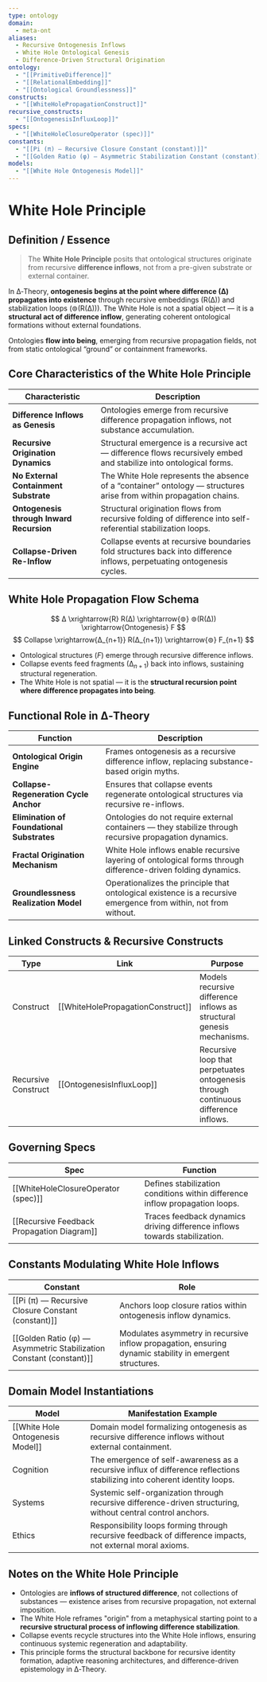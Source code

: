 ```yaml
---
type: ontology
domain:
  - meta-ont
aliases:
  - Recursive Ontogenesis Inflows
  - White Hole Ontological Genesis
  - Difference-Driven Structural Origination
ontology:
  - "[[PrimitiveDifference]]"
  - "[[RelationalEmbedding]]"
  - "[[Ontological Groundlessness]]"
constructs:
  - "[[WhiteHolePropagationConstruct]]"
recursive_constructs:
  - "[[OntogenesisInfluxLoop]]"
specs:
  - "[[WhiteHoleClosureOperator (spec)]]"
constants:
  - "[[Pi (π) — Recursive Closure Constant (constant)]]"
  - "[[Golden Ratio (φ) — Asymmetric Stabilization Constant (constant)]]"
models:
  - "[[White Hole Ontogenesis Model]]"
---
```


# White Hole Principle

## Definition / Essence

> The **White Hole Principle** posits that ontological structures originate from recursive **difference inflows**, not from a pre-given substrate or external container.

In ∆‑Theory, **ontogenesis begins at the point where difference (∆) propagates into existence** through recursive embeddings (R(∆)) and stabilization loops (⊚(R(∆))). The White Hole is not a spatial object — it is a **structural act of difference inflow**, generating coherent ontological formations without external foundations.

Ontologies **flow into being**, emerging from recursive propagation fields, not from static ontological “ground” or containment frameworks.

## Core Characteristics of the White Hole Principle

| Characteristic                        | Description |
|---------------------------------------|-------------|
| **Difference Inflows as Genesis**     | Ontologies emerge from recursive difference propagation inflows, not substance accumulation. |
| **Recursive Origination Dynamics**    | Structural emergence is a recursive act — difference flows recursively embed and stabilize into ontological forms. |
| **No External Containment Substrate** | The White Hole represents the absence of a “container” ontology — structures arise from within propagation chains. |
| **Ontogenesis through Inward Recursion** | Structural origination flows from recursive folding of difference into self-referential stabilization loops. |
| **Collapse-Driven Re-Inflow**         | Collapse events at recursive boundaries fold structures back into difference inflows, perpetuating ontogenesis cycles. |


## White Hole Propagation Flow Schema

$$
∆ \xrightarrow{R} R(∆) \xrightarrow{⊚} ⊚(R(∆)) \xrightarrow{Ontogenesis} F
$$
$$
Collapse \xrightarrow{∆_{n+1}} R(∆_{n+1}) \xrightarrow{⊚} F_{n+1}
$$

- Ontological structures $(F)$ emerge through recursive difference inflows.
- Collapse events feed fragments $(∆_{n+1})$ back into inflows, sustaining structural regeneration.
- The White Hole is not spatial — it is the **structural recursion point where difference propagates into being**.

## Functional Role in ∆‑Theory

| Function                             | Description |
|--------------------------------------|-------------|
| **Ontological Origin Engine**        | Frames ontogenesis as a recursive difference inflow, replacing substance-based origin myths. |
| **Collapse-Regeneration Cycle Anchor** | Ensures that collapse events regenerate ontological structures via recursive re-inflows. |
| **Elimination of Foundational Substrates** | Ontologies do not require external containers — they stabilize through recursive propagation dynamics. |
| **Fractal Origination Mechanism**    | White Hole inflows enable recursive layering of ontological forms through difference-driven folding dynamics. |
| **Groundlessness Realization Model** | Operationalizes the principle that ontological existence is a recursive emergence from within, not from without. |


## Linked Constructs & Recursive Constructs

| Type                | Link                                       | Purpose |
|---------------------|--------------------------------------------|--------|
| Construct            | [[WhiteHolePropagationConstruct]]         | Models recursive difference inflows as structural genesis mechanisms. |
| Recursive Construct  | [[OntogenesisInfluxLoop]]                  | Recursive loop that perpetuates ontogenesis through continuous difference inflows. |


## Governing Specs

| Spec                              | Function |
|-----------------------------------|---------|
| [[WhiteHoleClosureOperator (spec)]] | Defines stabilization conditions within difference inflow propagation loops. |
| [[Recursive Feedback Propagation Diagram]] | Traces feedback dynamics driving difference inflows towards stabilization. |


## Constants Modulating White Hole Inflows

| Constant                                           | Role |
|---------------------------------------------------|------|
| [[Pi (π) — Recursive Closure Constant (constant)]] | Anchors loop closure ratios within ontogenesis inflow dynamics. |
| [[Golden Ratio (φ) — Asymmetric Stabilization Constant (constant)]] | Modulates asymmetry in recursive inflow propagation, ensuring dynamic stability in emergent structures. |

## Domain Model Instantiations

| Model                              | Manifestation Example |
|-----------------------------------|----------------------|
| [[White Hole Ontogenesis Model]]   | Domain model formalizing ontogenesis as recursive difference inflows without external containment. |
| Cognition                         | The emergence of self-awareness as a recursive influx of difference reflections stabilizing into coherent identity loops. |
| Systems                           | Systemic self-organization through recursive difference-driven structuring, without central control anchors. |
| Ethics                            | Responsibility loops forming through recursive feedback of difference impacts, not external moral axioms. |


## Notes on the White Hole Principle
- Ontologies are **inflows of structured difference**, not collections of substances — existence arises from recursive propagation, not external imposition.
- The White Hole reframes "origin" from a metaphysical starting point to a **recursive structural process of inflowing difference stabilization**.
- Collapse events recycle structures into the White Hole inflows, ensuring continuous systemic regeneration and adaptability.
- This principle forms the structural backbone for recursive identity formation, adaptive reasoning architectures, and difference-driven epistemology in ∆‑Theory.
